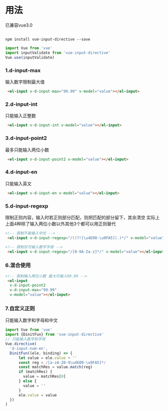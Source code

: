 # 用法

已兼容vue3.0
##
```
npm install vue-input-directive --save
```
```js
import Vue from 'vue'
import inputValidate from 'vue-input-directive'
Vue.use(inputValidate)
```

### 1.d-input-max
输入数字限制最大值
```html
 <el-input v-d-input-max="99.99" v-model="value"></el-input>
```

### 2.d-input-int
只能输入正整数
```html
 <el-input v-d-input-int v-model="value"></el-input>
```

### 3.d-input-point2
最多只能输入两位小数
```html
 <el-input v-d-input-point2 v-model="value"></el-input>
```

### 4.d-input-en
只能输入英文
```html
 <el-input v-d-input-en v-model="value"></el-input>
```

### 5.d-input-regexp
限制正则内容，输入时若正则部分匹配，则把匹配的部分留下，其余清空
实际上上面4种除了输入两位小数以外其他3个都可以用正则替代
```html
<!-- 限制不能输入中文 -->
 <el-input v-d-input-regexp="/((?![\u4E00-\u9FA5]).)*/" v-model="value"></el-input>
```
```html
<!-- 限制仅可输入数字字母 -->
 <el-input v-d-input-regexp="/[0-9A-Za-z]*/" v-model="value"></el-input>
```

### 6.混合使用
```html
<!-- 限制输入两位小数 最大可输入99.99 -->
 <el-input 
  v-d-input-point2
  v-d-input-max="99.99"
  v-model="value"></el-input>
```

### 7.自定义正则
只能输入数字和字母和中文
```js
import Vue from 'vue'
import {DinitFun} from 'vue-input-directive'
// 只能输入数字和字母
Vue.directive(
  'd-input-num-en',
  DinitFun((ele, binding) => {
      let value = ele.value + ''
      const reg = /[a-zA-Z0-9\u4E00-\u9FA5]*/
      const matchRes = value.match(reg)
      if (matchRes) {
        value = matchRes[0]
      } else {
        value = ''
      }
      ele.value = value
  })
)
```

